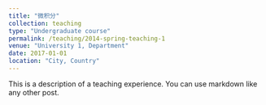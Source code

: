 ```yaml
---
title: "微积分"
collection: teaching
type: "Undergraduate course"
permalink: /teaching/2014-spring-teaching-1
venue: "University 1, Department"
date: 2017-01-01
location: "City, Country"
---
```


This is a description of a teaching experience. You can use markdown like any other post.

